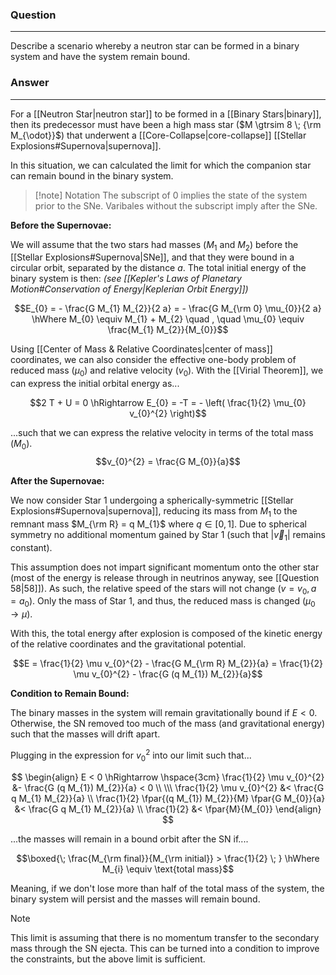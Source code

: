 ### Question
---
Describe a scenario whereby a neutron star can be formed in a binary system and have the system remain bound.

### Answer
---
For a [[Neutron Star|neutron star]] to be formed in a [[Binary Stars|binary]], then its predecessor must have been a high mass star ($M \gtrsim 8 \; {\rm M_{\odot}}$) that underwent a [[Core-Collapse|core-collapse]] [[Stellar Explosions#Supernova|supernova]].

In this situation, we can calculated the limit for which the companion star can remain bound in the binary system. 

> [!note] Notation
> The subscript of 0 implies the state of the system prior to the SNe. Varibales without the subscript imply after the SNe.

**Before the Supernovae:**

We will assume that the two stars had masses ($M_{1}$ and $M_{2}$) before the [[Stellar Explosions#Supernova|SNe]], and that they were bound in a circular orbit, separated by the distance $a$. The total initial energy of the binary system is then: *(see [[Kepler's Laws of Planetary Motion#Conservation of Energy|Keplerian Orbit Energy]])*

$$E_{0} = - \frac{G M_{1} M_{2}}{2 a} = - \frac{G M_{\rm 0} \mu_{0}}{2 a} \hWhere M_{0} \equiv M_{1} + M_{2} \quad , \quad \mu_{0} \equiv \frac{M_{1} M_{2}}{M_{0}}$$

Using [[Center of Mass & Relative Coordinates|center of mass]] coordinates, we can also consider the effective one-body problem of reduced mass ($\mu_{0}$) and relative velocity ($v_{0}$). With the [[Virial Theorem]], we can express the initial orbital energy as...

$$2 T + U = 0 \hRightarrow E_{0} = -T = - \left( \frac{1}{2} \mu_{0} v_{0}^{2} \right)$$

...such that we can express the relative velocity in terms of the total mass ($M_{0}$).
$$v_{0}^{2} = \frac{G M_{0}}{a}$$

**After the Supernovae:**

We now consider Star 1 undergoing a spherically-symmetric [[Stellar Explosions#Supernova|supernova]], reducing its mass from $M_{1}$ to the remnant mass $M_{\rm R} = q M_{1}$ where $q \in [0,1]$. Due to spherical symmetry no additional momentum gained by Star 1 (such that $|\vec{v}_1|$ remains constant).

This assumption does not impart significant momentum onto the other star (most of the energy is release through in neutrinos anyway, see [[Question 58|58]]). As such, the relative speed of the stars will not change ($v = v_0, a = a_0$). Only the mass of Star 1, and thus, the reduced mass is changed ($\mu_{0} \rightarrow \mu$). 

With this, the total energy after explosion is composed of the kinetic energy of the relative coordinates and the gravitational potential.

$$E = \frac{1}{2} \mu v_{0}^{2} - \frac{G M_{\rm R} M_{2}}{a} = \frac{1}{2} \mu v_{0}^{2} - \frac{G (q M_{1}) M_{2}}{a}$$

**Condition to Remain Bound:**

The binary masses in the system will remain gravitationally bound if $E < 0$. Otherwise, the SN removed too much of the mass (and gravitational energy) such that the masses will drift apart.

Plugging in the expression for $v_{0}^{2}$ into our limit such that...

 $$
\begin{align}
	E < 0 \hRightarrow \hspace{3cm} \frac{1}{2} \mu v_{0}^{2} &- \frac{G (q M_{1}) M_{2}}{a} < 0 \\
	\\\
	\frac{1}{2} \mu v_{0}^{2} &< \frac{G q M_{1} M_{2}}{a} \\
	\frac{1}{2} \fpar{(q M_{1}) M_{2}}{M} \fpar{G M_{0}}{a} &< \frac{G q M_{1} M_{2}}{a} \\
	\frac{1}{2} &< \fpar{M}{M_{0}}
\end{align}
$$

...the masses will remain in a bound orbit after the SN if....

$$\boxed{\; \frac{M_{\rm final}}{M_{\rm initial}} > \frac{1}{2} \; } \hWhere M_{i} \equiv \text{total mass}$$
 
Meaning, if we don't lose more than half of the total mass of the system, the binary system will persist and the masses will remain bound.

> [!note]
> This limit is assuming that there is no momentum transfer to the secondary mass through the SN ejecta. This can be turned into a condition to improve the constraints, but the above limit is sufficient. 
